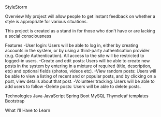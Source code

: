 StyleStorm

Overview
My project will allow people to get instant feedback on whether a style is appropriate for various situations.

This project is created as a stand in for those who don't have or are lacking
a social consciousness

Features
-User login: Users will be able to log in, either by creating accounts in the system, or by using a third-party authentication provider (e.g. Google Authentication). All access to the site will be restricted to logged-in users.
-Create and edit posts: Users will be able to create new posts in the system by entering in a mixture of required (title, description, etc) and optional fields (photos, videos etc).
-View random posts: Users will be able to view a listing of recent and or popular posts, and by clicking on a post, view details about that post.
-Volunteer tracking: Users will be able to add users to follow
-Delete posts: Users will be able to delete posts.

Technologies
Java
JavaScript
Spring Boot
MySQL
Thymeleaf templates
Bootstrap

What I'll Have to Learn

